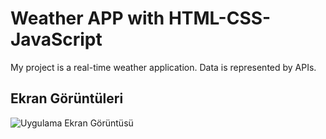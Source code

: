 
# Weather APP with HTML-CSS-JavaScript


My project is a real-time weather application. Data is represented by APIs.
## Ekran Görüntüleri

![Uygulama Ekran Görüntüsü](https://www.hizliresim.com/irt3n8w)

  
